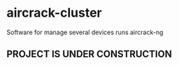 # aircrack-cluster

Software for manage several devices runs aircrack-ng

## PROJECT IS UNDER CONSTRUCTION
